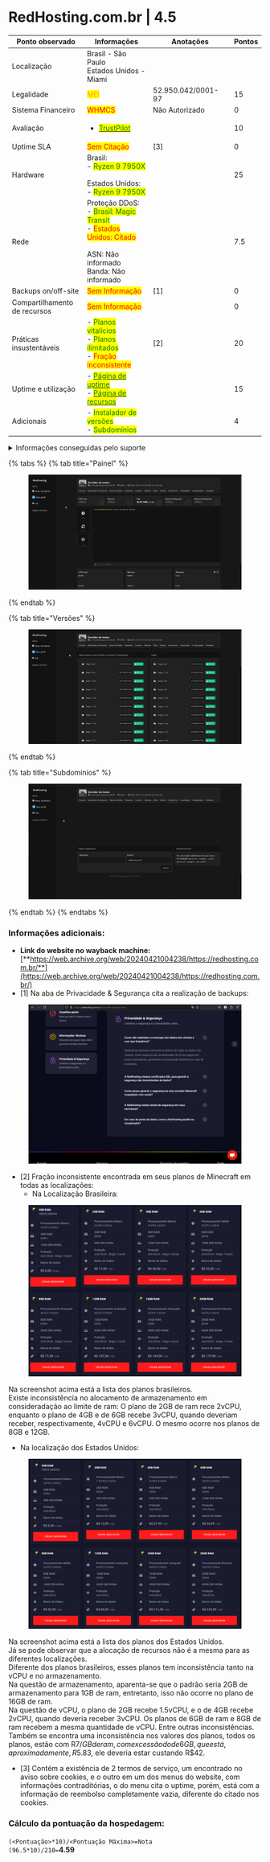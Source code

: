 # RedHosting.com.br | 4.5

<table><thead><tr><th width="192">Ponto observado</th><th width="240">Informações</th><th width="218">Anotações</th><th>Pontos</th></tr></thead><tbody><tr><td>Localização</td><td>Brasil - São Paulo<br>Estados Unidos - Miami</td><td></td><td></td></tr><tr><td>Legalidade</td><td><mark style="color:orange;">MEI</mark></td><td>52.950.042/0001-97</td><td>15</td></tr><tr><td>Sistema Financeiro</td><td><mark style="color:red;">WHMCS</mark></td><td>Não Autorizado</td><td>0</td></tr><tr><td>Avaliação</td><td><ul><li><a href="https://br.trustpilot.com/review/redhosting.com.br"><mark style="color:green;">TrustPilot</mark></a></li></ul></td><td></td><td>10</td></tr><tr><td>Uptime SLA</td><td><mark style="color:red;">Sem Citação</mark></td><td>[3]</td><td>0</td></tr><tr><td>Hardware</td><td>Brasil:<br>- <mark style="color:green;">Ryzen 9 7950X</mark><br><br>Estados Unidos:<br>- <mark style="color:green;">Ryzen 9 7950X</mark></td><td></td><td>25</td></tr><tr><td>Rede</td><td>Proteção DDoS:<br>- <mark style="color:green;">Brasil: Magic Transit</mark><br>- <mark style="color:red;">Estados Unidos: Citado</mark><br><br>ASN: Não informado<br>Banda: Não informado</td><td></td><td>7.5</td></tr><tr><td>Backups on/off-site</td><td><mark style="color:red;">Sem Informação</mark></td><td>[1]</td><td>0</td></tr><tr><td>Compartilhamento de recursos</td><td><mark style="color:red;">Sem Informação</mark></td><td></td><td>0</td></tr><tr><td>Práticas insustentáveis</td><td>- <mark style="color:green;">Planos vitalícios</mark><br>- <mark style="color:green;">Planos ilimitados</mark><br>- <mark style="color:red;">Fração inconsistente</mark></td><td>[2]</td><td>20</td></tr><tr><td>Uptime e utilização</td><td>- <a href="https://status.redhosting.com.br"><mark style="color:green;">Página de uptime</mark></a><br>- <a href="https://status.redhosting.com.br"><mark style="color:green;">Página de recursos</mark></a></td><td></td><td>15</td></tr><tr><td>Adicionais</td><td>- <mark style="color:green;">Instalador de versões</mark><br>- <mark style="color:green;">Subdomínios</mark></td><td></td><td>4</td></tr></tbody></table>

<details>

<summary>Informações conseguidas pelo suporte</summary>

Caso alguma informação apenas foi possível adquirir por meio do suporte

</details>

{% tabs %}
{% tab title="Painel" %}
<figure><img src="../../../.gitbook/assets/image (4).png" alt=""><figcaption></figcaption></figure>
{% endtab %}

{% tab title="Versões" %}
<figure><img src="../../../.gitbook/assets/image (5).png" alt=""><figcaption></figcaption></figure>
{% endtab %}

{% tab title="Subdomínios" %}
<figure><img src="../../../.gitbook/assets/image (6).png" alt=""><figcaption></figcaption></figure>
{% endtab %}
{% endtabs %}

### Informações adicionais:

* **Link do website no wayback machine:** [**https://web.archive.org/web/20240421004238/https://redhosting.com.br/**](https://web.archive.org/web/20240421004238/https://redhosting.com.br/)
* \[1] Na aba de Privacidade & Segurança cita a realização de backups:

<figure><img src="../../../.gitbook/assets/image (1).png" alt=""><figcaption></figcaption></figure>

* \[2] Fração inconsistente encontrada em seus planos de Minecraft em todas as localizações:
  * Na Localização Brasileira:

<figure><img src="../../../.gitbook/assets/image (2).png" alt=""><figcaption></figcaption></figure>

Na screenshot acima está a lista dos planos brasileiros.\
Existe inconsistência no alocamento de armazenamento em consideradação ao limite de ram: O plano de 2GB de ram rece 2vCPU, enquanto o plano de 4GB e de 6GB recebe 3vCPU, quando deveriam receber, respectivamente, 4vCPU e 6vCPU. O mesmo ocorre nos planos de 8GB e 12GB.

* Na localização dos Estados Unidos:

<figure><img src="../../../.gitbook/assets/image (3).png" alt=""><figcaption></figcaption></figure>

Na screenshot acima está a lista dos planos dos Estados Unidos.\
Já se pode observar que a alocação de recursos não é a mesma para as diferentes localizações.\
Diferente dos planos brasileiros, esses planos tem inconsistência tanto na vCPU e no armazenamento.\
Na questão de armazenamento, aparenta-se que o padrão seria 2GB de armazenamento para 1GB de ram, entretanto, isso não ocorre no plano de 16GB de ram.\
Na questão de vCPU, o plano de 2GB recebe 1.5vCPU, e o de 4GB recebe 2vCPU, quando deveria receber 3vCPU. Os planos de 6GB de ram e 8GB de ram recebem a mesma quantidade de vCPU. Entre outras inconsistências.\
Também se encontra uma inconsistência nos valores dos planos, todos os planos, estão com R$7/GB de ram, com excessão do de 6GB, que está, aproximadamente, R$5.83, ele deveria estar custando R$42.

* \[3] Contém a existência de 2 termos de serviço, um encontrado no aviso sobre cookies, e o outro em um dos menus do website, com informações contraditórias, o do menu cita o uptime, porém, está com a informação de reembolso completamente vazia, diferente do citado nos cookies.

### Cálculo da pontuação da hospedagem:

`(<Pontuação>*10)/<Pontuação Máxima>=Nota`\
`(96.5*10)/210=`**4.59**

